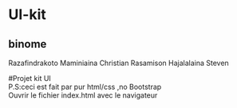 # UI-kit   
## binome   
Razafindrakoto Maminiaina Christian
Rasamison Hajalalaina Steven

#Projet kit UI   
P.S:ceci est fait par pur html/css ,no Bootstrap   
Ouvrir le fichier index.html avec le navigateur   
 
